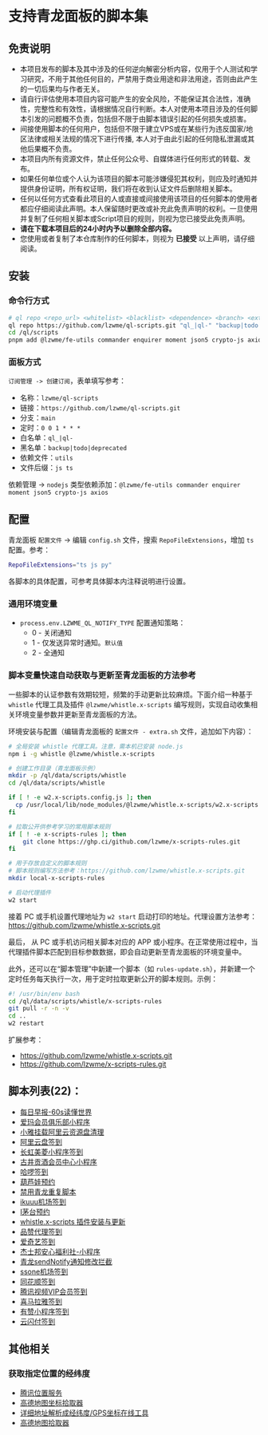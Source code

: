 # 支持青龙面板的脚本集

## 免责说明

- 本项目发布的脚本及其中涉及的任何逆向解密分析内容，仅用于个人测试和学习研究，不用于其他任何目的，严禁用于商业用途和非法用途，否则由此产生的一切后果均与作者无关。
- 请自行评估使用本项目内容可能产生的安全风险，不能保证其合法性，准确性，完整性和有效性，请根据情况自行判断。本人对使用本项目涉及的任何脚本引发的问题概不负责，包括但不限于由脚本错误引起的任何损失或损害。
- 间接使用脚本的任何用户，包括但不限于建立VPS或在某些行为违反国家/地区法律或相关法规的情况下进行传播, 本人对于由此引起的任何隐私泄漏或其他后果概不负责。
- 本项目内所有资源文件，禁止任何公众号、自媒体进行任何形式的转载、发布。
- 如果任何单位或个人认为该项目的脚本可能涉嫌侵犯其权利，则应及时通知并提供身份证明，所有权证明，我们将在收到认证文件后删除相关脚本。
- 任何以任何方式查看此项目的人或直接或间接使用该项目的任何脚本的使用者都应仔细阅读此声明。本人保留随时更改或补充此免责声明的权利。一旦使用并复制了任何相关脚本或Script项目的规则，则视为您已接受此免责声明。
- **请在下载本项目后的24小时内予以删除全部内容。**
- 您使用或者复制了本仓库制作的任何脚本，则视为 **已接受** 以上声明，请仔细阅读。

## 安装

### 命令行方式

```bash
# ql repo <repo_url> <whitelist> <blacklist> <dependence> <branch> <extensions>
ql repo https://github.com/lzwme/ql-scripts.git "ql_|ql-" "backup|todo|deprecated" "utils" "" "js ts"
cd /ql/scripts
pnpm add @lzwme/fe-utils commander enquirer moment json5 crypto-js axios
```

### 面板方式

`订阅管理 -> 创建订阅`，表单填写参考：

- 名称：`lzwme/ql-scripts`
- 链接：`https://github.com/lzwme/ql-scripts.git`
- 分支：`main`
- 定时：`0 0 1 * * *`
- 白名单：`ql_|ql-`
- 黑名单：`backup|todo|deprecated`
- 依赖文件：`utils`
- 文件后缀：`js ts`

依赖管理 -> `nodejs` 类型依赖添加：`@lzwme/fe-utils commander enquirer moment json5 crypto-js axios`

## 配置

青龙面板 `配置文件` -> 编辑 `config.sh` 文件，搜索 `RepoFileExtensions`，增加 `ts` 配置。参考：

```bash
RepoFileExtensions="ts js py"
```

各脚本的具体配置，可参考具体脚本内注释说明进行设置。

### 通用环境变量

- `process.env.LZWME_QL_NOTIFY_TYPE` 配置通知策略：
    - 0 - 关闭通知
    - 1 - 仅发送异常时通知。`默认值`
    - 2 - 全通知

### 脚本变量快速自动获取与更新至青龙面板的方法参考

一些脚本的认证参数有效期较短，频繁的手动更新比较麻烦。下面介绍一种基于 `whistle` 代理工具及插件 `@lzwme/whistle.x-scripts` 编写规则，实现自动收集相关环境变量参数并更新至青龙面板的方法。

环境安装与配置（编辑青龙面板的 `配置文件 - extra.sh` 文件，追加如下内容）：

```bash
# 全局安装 whistle 代理工具。注意，需本机已安装 node.js
npm i -g whistle @lzwme/whistle.x-scripts

# 创建工作目录（青龙面板示例）
mkdir -p /ql/data/scripts/whistle
cd /ql/data/scripts/whistle

if [ ! -e w2.x-scripts.config.js ]; then
  cp /usr/local/lib/node_modules/@lzwme/whistle.x-scripts/w2.x-scripts.config.sample.js w2.x-scripts.config.js
fi

# 拉取公开供参考学习的常用脚本规则
if [ ! -e x-scripts-rules ]; then
    git clone https://ghp.ci/github.com/lzwme/x-scripts-rules.git
fi

# 用于存放自定义的脚本规则
# 脚本规则编写方法参考：https://github.com/lzwme/whistle.x-scripts.git
mkdir local-x-scripts-rules

# 启动代理插件
w2 start
```

接着 PC 或手机设置代理地址为 `w2 start` 启动打印的地址。代理设置方法参考：https://github.com/lzwme/whistle.x-scripts.git

最后， 从 PC 或手机访问相关脚本对应的 APP 或小程序。在正常使用过程中，当代理插件脚本匹配到目标参数数据，即会自动更新至青龙面板的环境变量中。

此外，还可以在“脚本管理”中新建一个脚本（如 `rules-update.sh`），并新建一个定时任务每天执行一次，用于定时拉取更新公开的脚本规则。示例：

```bash
#! /usr/bin/env bash
cd /ql/data/scripts/whistle/x-scripts-rules
git pull -r -n -v
cd ..
w2 restart
```

扩展参考：

- https://github.com/lzwme/whistle.x-scripts.git
- https://github.com/lzwme/x-scripts-rules.git

## 脚本列表(22)：

- [每日早报-60s读懂世界](https://ghp.ci/github.com/lzwme/ql-scripts/raw/main/ql_60s.ts)
- [爱玛会员俱乐部小程序](https://ghp.ci/github.com/lzwme/ql-scripts/raw/main/ql_aima.ts)
- [小雅挂载阿里云资源盘清理](https://ghp.ci/github.com/lzwme/ql-scripts/raw/main/ql_alipan-clean.ts)
- [阿里云盘签到](https://ghp.ci/github.com/lzwme/ql-scripts/raw/main/ql_alipan_signin.ts)
- [长虹美菱小程序签到](https://ghp.ci/github.com/lzwme/ql-scripts/raw/main/ql_chml.ts)
- [古井贡酒会员中心小程序](https://ghp.ci/github.com/lzwme/ql-scripts/raw/main/ql_gujing.ts)
- [哈啰签到](https://ghp.ci/github.com/lzwme/ql-scripts/raw/main/ql_hl.ts)
- [葫芦娃预约](https://ghp.ci/github.com/lzwme/ql-scripts/raw/main/ql_huluwa.ts)
- [禁用青龙重复脚本](https://ghp.ci/github.com/lzwme/ql-scripts/raw/main/ql_identical.ts)
- [ikuuu机场签到](https://ghp.ci/github.com/lzwme/ql-scripts/raw/main/ql_ikuuu.ts)
- [I茅台预约](https://ghp.ci/github.com/lzwme/ql-scripts/raw/main/ql_imaotai.ts)
- [whistle.x-scripts 插件安装与更新](https://ghp.ci/github.com/lzwme/ql-scripts/raw/main/ql_install_whistle.x-scripts.ts)
- [品赞代理签到](https://ghp.ci/github.com/lzwme/ql-scripts/raw/main/ql_ipzan_signin.ts)
- [爱奇艺签到](https://ghp.ci/github.com/lzwme/ql-scripts/raw/main/ql_iqiyi.ts)
- [杰士邦安心福利社-小程序](https://ghp.ci/github.com/lzwme/ql-scripts/raw/main/ql_jsbaxfls.ts)
- [青龙sendNotify通知修改拦截](https://ghp.ci/github.com/lzwme/ql-scripts/raw/main/ql_ModifySendNotify.js)
- [ssone机场签到](https://ghp.ci/github.com/lzwme/ql-scripts/raw/main/ql_ssone.ts)
- [同花顺签到](https://ghp.ci/github.com/lzwme/ql-scripts/raw/main/ql_thsSignIn.ts)
- [腾讯视频VIP会员签到](https://ghp.ci/github.com/lzwme/ql-scripts/raw/main/ql_videoqq.ts)
- [喜马拉雅签到](https://ghp.ci/github.com/lzwme/ql-scripts/raw/main/ql_xmlySign.ts)
- [有赞小程序签到](https://ghp.ci/github.com/lzwme/ql-scripts/raw/main/ql_youzan-liteapp.ts)
- [云闪付签到](https://ghp.ci/github.com/lzwme/ql-scripts/raw/main/ql_ysfqd.ts)

## 其他相关

### 获取指定位置的经纬度

- [腾讯位置服务](https://lbs.qq.com/getPoint/)
- [高德地图坐标拾取器](https://lbs.amap.com/tools/picker)
- [详细地址解析成经纬度/GPS坐标在线工具](https://www.toolnb.com/tools/areaDataToGps.html)
- [高德地图拾取器](https://www.toolnb.com/tools/gaodegetmap.html)
